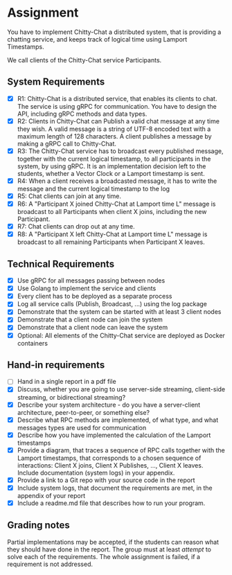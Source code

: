 # Assignment

You have to implement Chitty-Chat a distributed system, that is providing a chatting service, and keeps track of logical time using Lamport Timestamps.

We call clients of the Chitty-Chat service Participants.

## System Requirements

- [x] R1: Chitty-Chat is a distributed service, that enables its clients to chat. The service is using gRPC for communication. You have to design the API, including gRPC methods and data types.
- [x] R2: Clients in Chitty-Chat can Publish a valid chat message at any time they wish.  A valid message is a string of UTF-8 encoded text with a maximum length of 128 characters. A client publishes a message by making a gRPC call to Chitty-Chat.
- [x] R3: The Chitty-Chat service has to broadcast every published message, together with the current logical timestamp, to all participants in the system, by using gRPC. It is an implementation decision left to the students, whether a Vector Clock or a Lamport timestamp is sent.
- [x] R4: When a client receives a broadcasted message, it has to write the message and the current logical timestamp to the log
- [x] R5: Chat clients can join at any time.
- [x] R6: A "Participant X  joined Chitty-Chat at Lamport time L" message is broadcast to all Participants when client X joins, including the new Participant.
- [x] R7: Chat clients can drop out at any time.
- [x] R8: A "Participant X left Chitty-Chat at Lamport time L" message is broadcast to all remaining Participants when Participant X leaves.

## Technical Requirements

- [x] Use gRPC for all messages passing between nodes
- [x] Use Golang to implement the service and clients
- [x] Every client has to be deployed as a separate process
- [x] Log all service calls (Publish, Broadcast, ...) using the log package
- [x] Demonstrate that the system can be started with at least 3 client nodes
- [x] Demonstrate that a client node can join the system
- [x] Demonstrate that a client node can leave the system
- [x] Optional: All elements of the Chitty-Chat service are deployed as Docker containers

## Hand-in requirements

- [ ] Hand in a single report in a pdf file
- [x] Discuss, whether you are going to use server-side streaming, client-side streaming, or bidirectional streaming?
- [x] Describe your system architecture - do you have a server-client architecture, peer-to-peer, or something else?
- [x] Describe what  RPC methods are implemented, of what type, and what messages types are used for communication
- [x] Describe how you have implemented the calculation of the Lamport timestamps
- [x] Provide a diagram, that traces a sequence of RPC calls together with the Lamport timestamps, that corresponds to a chosen sequence of interactions: Client X joins, Client X Publishes, ..., Client X leaves. Include documentation (system logs) in your appendix.
- [x] Provide a link to a Git repo with your source code in the report
- [x] Include system logs, that document the requirements are met, in the appendix of your report
- [x] Include a readme.md file that describes how to run your program.

## Grading notes

Partial implementations may be accepted, if the students can reason what they should have done in the report.
The group must at least *attempt* to solve each of the requirements. The whole assignment is failed, if a requirement is not addressed.
